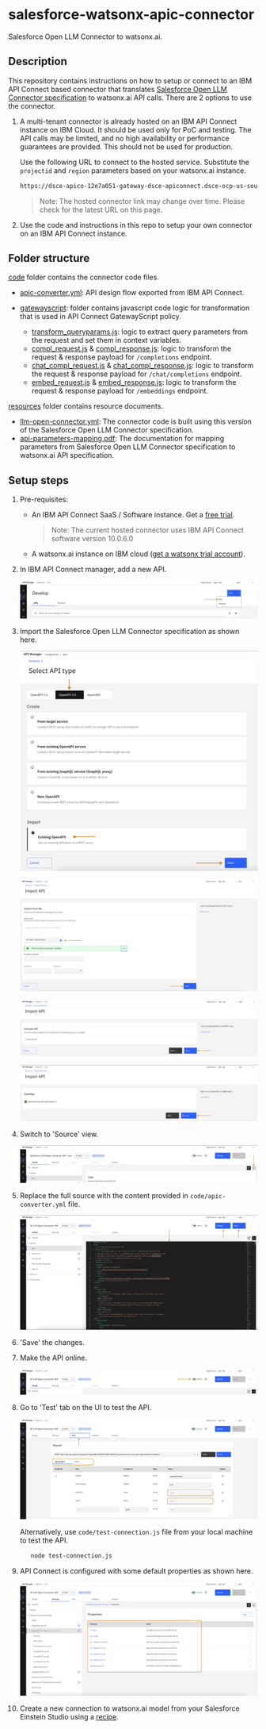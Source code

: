 # salesforce-watsonx-apic-connector

Salesforce Open LLM Connector to watsonx.ai.

## Description

This repository contains instructions on how to setup or connect to an IBM API Connect based connector that translates [Salesforce Open LLM Connector specification](https://github.com/salesforce/einstein-platform/blob/main/api-specs/llm-open-connector/llm-open-connector.yml) to watsonx.ai API calls. There are 2 options to use the connector.

1. A multi-tenant connector is already hosted on an IBM API Connect instance on IBM Cloud. It should be used only for PoC and testing. The API calls may be limited, and no high availability or performance guarantees are provided. This should not be used for production.

   Use the following URL to connect to the hosted service. Substitute the `projectid` and `region` parameters based on your watsonx.ai instance.

   ```sh
   https://dsce-apico-12e7a051-gateway-dsce-apiconnect.dsce-ocp-us-south-1-bx2-1-8516f8a0a0d756a8a5eb1ab83a990b56-0000.us-south.containers.appdomain.cloud/dsce-apic/sandbox?projectid=<your-wx-project-id>&region=<your-wx-region>
   ```

   > Note: The hosted connector link may change over time. Please check for the latest URL on this page.

2. Use the code and instructions in this repo to setup your own connector on an IBM API Connect instance.

## Folder structure

[code](./code/) folder contains the connector code files.

- [apic-converter.yml](./code/apic-converter.yml): API design flow exported from IBM API Connect.

- [gatewayscript](./code/gatewayscript/): folder contains javascript code logic for transformation that is used in API Connect GatewayScript policy.

  - [transform_queryparams.js](./code/gatewayscript/transform_queryparams.js): logic to extract query parameters from the request and set them in context variables.
  - [compl_request.js](./code/gatewayscript/compl_request.js) & [compl_response.js](./code/gatewayscript/compl_response.js): logic to transform the request & response payload for `/completions` endpoint.
  - [chat_compl_request.js](./code/gatewayscript/chat_compl_request.js) & [chat_compl_response.js](./code/gatewayscript/chat_compl_response.js): logic to transform the request & response payload for `/chat/completions` endpoint.
  - [embed_request.js](./code/gatewayscript/embed_request.js) & [embed_response.js](./code/gatewayscript/embed_response.js): logic to transform the request & response payload for `/embeddings` endpoint.

[resources](./resources/) folder contains resource documents.

- [llm-open-connector.yml](./resources/llm-open-connector.yml): The connector code is built using this version of the Salesforce Open LLM Connector specification.
- [api-parameters-mapping.pdf](./resources/api-parameters-mapping.pdf): The documentation for mapping parameters from Salesforce Open LLM Connector specification to watsonx.ai API specification.

## Setup steps

1. Pre-requisites:

   - An IBM API Connect SaaS / Software instance. Get a [free trial](https://www.ibm.com/products/api-connect).
     > Note: The current hosted connector uses IBM API Connect software version 10.0.6.0
   - A watsonx.ai instance on IBM cloud ([get a watsonx trial account](https://dataplatform.cloud.ibm.com/registration/stepone?context=wx)).

2. In IBM API Connect manager, add a new API.

   ![image](./images/1%20Create%20New%20API.png)

3. Import the Salesforce Open LLM Connector specification as shown here.

   ![image](./images/2%20Choose%20API%20type.png)

   ![image](./images/3%20Import%20API%20spec%20step1.png)

   ![image](./images/4%20Import%20API%20spec%20step2.png)

   ![image](./images/5%20Edit%20API.png)

4. Switch to 'Source' view.

   ![image](./images/6%20Switch%20to%20source%20view.png)

5. Replace the full source with the content provided in `code/apic-converter.yml` file.

   ![image](./images/7%20Replace%20content,%20Validate%20&%20Save.png)

6. 'Save' the changes.
7. Make the API online.

   ![image](./images/8%20Make%20API%20Online.png)

8. Go to 'Test' tab on the UI to test the API.

   ![image](./images/9%20Test%20API.png)

   Alternatively, use `code/test-connection.js` file from your local machine to test the API.

   ```sh
      node test-connection.js
   ```

9. API Connect is configured with some default properties as shown here.

   ![image](./images/10%20Default%20properties.png)

10. Create a new connection to watsonx.ai model from your Salesforce Einstein Studio using a [recipe](https://opensource.salesforce.com/einstein-platform/ibm).
